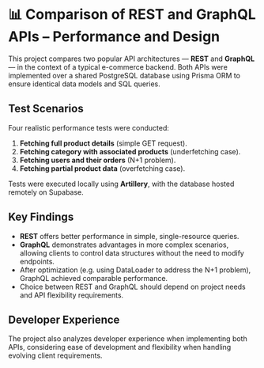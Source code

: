 # 📊 Comparison of REST and GraphQL APIs – Performance and Design

This project compares two popular API architectures — **REST** and **GraphQL** — in the context of a typical e-commerce backend. Both APIs were implemented over a shared PostgreSQL database using Prisma ORM to ensure identical data models and SQL queries.

## Test Scenarios

Four realistic performance tests were conducted:

1. **Fetching full product details** (simple GET request).
2. **Fetching category with associated products** (underfetching case).
3. **Fetching users and their orders** (N+1 problem).
4. **Fetching partial product data** (overfetching case).

Tests were executed locally using **Artillery**, with the database hosted remotely on Supabase.

## Key Findings

- **REST** offers better performance in simple, single-resource queries.
- **GraphQL** demonstrates advantages in more complex scenarios, allowing clients to control data structures without the need to modify endpoints.
- After optimization (e.g. using DataLoader to address the N+1 problem), GraphQL achieved comparable performance.
- Choice between REST and GraphQL should depend on project needs and API flexibility requirements.

## Developer Experience

The project also analyzes developer experience when implementing both APIs, considering ease of development and flexibility when handling evolving client requirements.

